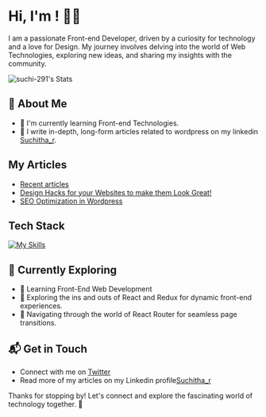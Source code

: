 # Hi, I'm <Suchitha Ramachandrapurapu>! 🙋‍♀️

I am a passionate Front-end Developer, driven by a curiosity for technology and a love for Design. My journey involves delving into the world of Web Technologies, exploring new ideas, and sharing my insights with the community.

![suchi-291's Stats](https://github-readme-stats.vercel.app/api?username=suchi-291&theme=vue-dark&show_icons=true&hide_border=true&count_private=true)

## 🚀 About Me

- 🔭 I'm currently learning Front-end Technologies.
- 📝 I write in-depth, long-form articles related to wordpress on my linkedin [Suchitha_r](https://www.linkedin.com/in/suchitha-r/).

## My Articles
- [Recent articles](https://www.linkedin.com/in/suchitha-webdeveloper/recent-activity/articles/)
- [Design Hacks for your Websites to make them Look Great!](https://www.linkedin.com/pulse/take-your-website-from-good-great-easy-design-tips-ramachandrapurapu-ydiec/?trackingId=MNe10HG8RWi2QXU5dM5XDQ%3D%3D)
- [SEO Optimization in Wordpress](https://www.linkedin.com/pulse/how-optimize-your-wordpress-site-search-engines-ramachandrapurapu-cnnmc/?trackingId=MNe10HG8RWi2QXU5dM5XDQ%3D%3D)


## Tech Stack
[![My Skills](https://skillicons.dev/icons?i=js,html,css,react)](https://skillicons.dev)

## 🌱 Currently Exploring

- 🚀 Learning Front-End Web Development
- 🚀 Exploring the ins and outs of React and Redux for dynamic front-end experiences.
- 🚀 Navigating through the world of React Router for seamless page transitions.
  


## 📬 Get in Touch

- Connect with me on [Twitter](https://twitter.com/RaoSuchitha)
- Read more of my articles on my Linkedin profile[Suchitha_r](https://www.linkedin.com/in/suchitha-r/)

Thanks for stopping by! Let's connect and explore the fascinating world of technology together. 🚀

